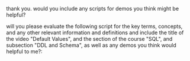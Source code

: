 
thank you. would you include any scripts for demos you think might be helpful? 





will you please evaluate the following script for the key terms, concepts, and any other relevant information and definitions and include the title of the video "Default Values", and the section of the course "SQL", and subsection "DDL and Schema", as well as any demos you think would helpful to me?:


